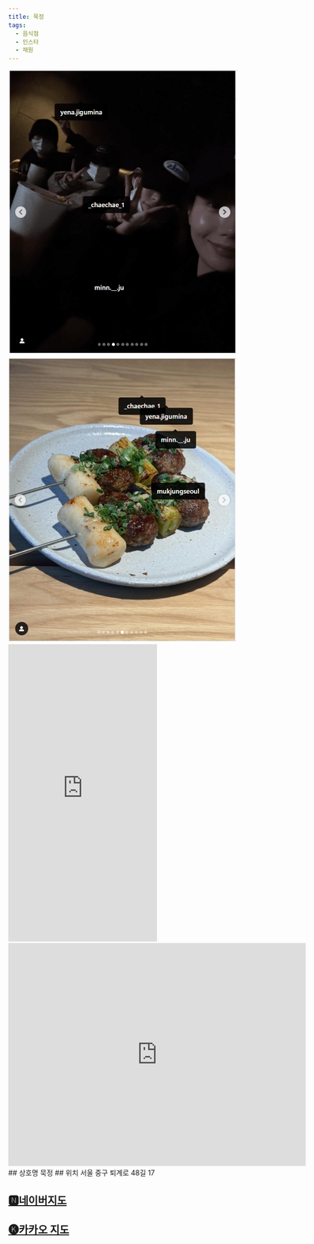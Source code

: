 ```yaml
---
title: 묵정
tags:
  - 음식점
  - 인스타
  - 채원
---
```

<img src="assets/1740895407.png">
<img src="assets/1740895408.png">
<iframe src="https://www.instagram.com/p/DGr3Ce4Toet/embed" frameborder="0" scrolling="auto" allowtransparency="true" height="600"></iframe>

<iframe src="https://www.google.com/maps/embed?pb=!1m18!1m12!1m3!1d3162.7287416187573!2d126.99795751335405!3d37.56145422429995!2m3!1f0!2f0!3f0!3m2!1i1024!2i768!4f13.1!3m3!1m2!1s0x357ca31c45b48777%3A0x11e59aea101ae225!2z7ISc7Jq47Yq567OE7IucIOykkeq1rCDrrLXsoJXrj5k!5e0!3m2!1sko!2skr!4v1741355876476!5m2!1sko!2skr" width="600" height="450" style="border:0;" allowfullscreen="" loading="lazy" referrerpolicy="no-referrer-when-downgrade"></iframe>
## 상호명
묵정
## 위치
서울 중구 퇴계로 48길 17

## [🅽네이버지도](https://naver.me/FHlg0LKc)

## [🅚카카오 지도](https://place.map.kakao.com/548731018)